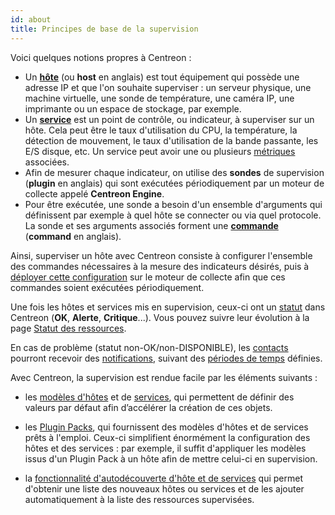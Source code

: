 ```yaml
---
id: about
title: Principes de base de la supervision
---
```


Voici quelques notions propres à Centreon :

* Un [**hôte**](basic-objects/hosts-create.md) (ou **host** en anglais) est tout équipement qui possède une adresse IP et que l'on souhaite superviser :
  un serveur physique, une machine virtuelle, une sonde de température, une caméra IP, une imprimante ou un espace de
  stockage, par exemple.
* Un [**service**](basic-objects/services-create.md) est un point de contrôle, ou indicateur, à superviser sur un hôte. Cela peut être le taux d'utilisation
  du CPU, la température, la détection de mouvement, le taux d'utilisation de la bande passante, les E/S disque, etc. Un service peut avoir une ou plusieurs [métriques](metrics.md) associées.
* Afin de mesurer chaque indicateur, on utilise des **sondes** de supervision (**plugin** en anglais) qui sont exécutées
  périodiquement par un moteur de collecte appelé **Centreon Engine**.
* Pour être exécutée, une sonde a besoin d'un ensemble d'arguments qui définissent par exemple à quel hôte se connecter
  ou via quel protocole. La sonde et ses arguments associés forment une [**commande**](basic-objects/commands.md) (**command** en anglais).
  
Ainsi, superviser un hôte avec Centreon consiste à configurer l'ensemble des commandes nécessaires à la mesure des
indicateurs désirés, puis à [déployer cette configuration](monitoring-servers/deploying-a-configuration.md) sur le moteur de collecte afin que ces commandes soient
exécutées périodiquement.

Une fois les hôtes et services mis en supervision, ceux-ci ont un [statut](../alerts-notifications/concepts.md) dans Centreon (**OK**, **Alerte**, **Critique**...). Vous pouvez suivre leur évolution à la page [Statut des ressources](../alerts-notifications/resources-status.md).

En cas de problème (statut non-OK/non-DISPONIBLE), les [contacts](basic-objects/contacts.md) pourront recevoir des [notifications](../alerts-notifications/notif-configuration.md), suivant des [périodes de temps](basic-objects/timeperiods.md) définies.

Avec Centreon, la supervision est rendue facile par les éléments suivants :

- les [modèles d'hôtes](basic-objects/hosts-templates.md) et de [services](basic-objects/services-templates.md), qui permettent de définir des valeurs par défaut afin d’accélérer la création de ces objets.

- les [Plugin Packs](pluginpacks.md), qui fournissent des modèles d'hôtes et de services prêts à l'emploi. Ceux-ci simplifient énormément la configuration des hôtes et des services : par exemple, il suffit d'appliquer les modèles issus d'un Plugin Pack à un hôte afin de mettre celui-ci en supervision.

- la [fonctionnalité d'autodécouverte d'hôte et de services](discovery/introduction.md) qui permet d'obtenir une liste des nouveaux hôtes ou services et de les ajouter automatiquement à la liste des ressources supervisées.
